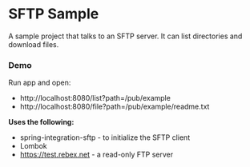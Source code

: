 # SFTP Sample

A sample project that talks to an SFTP server. 
It can list directories and download files.

### Demo
Run app and open:
- http://localhost:8080/list?path=/pub/example
- http://localhost:8080/file?path=/pub/example/readme.txt

**Uses the following:**
- spring-integration-sftp - to initialize the SFTP client
- Lombok
- https://test.rebex.net - a read-only FTP server